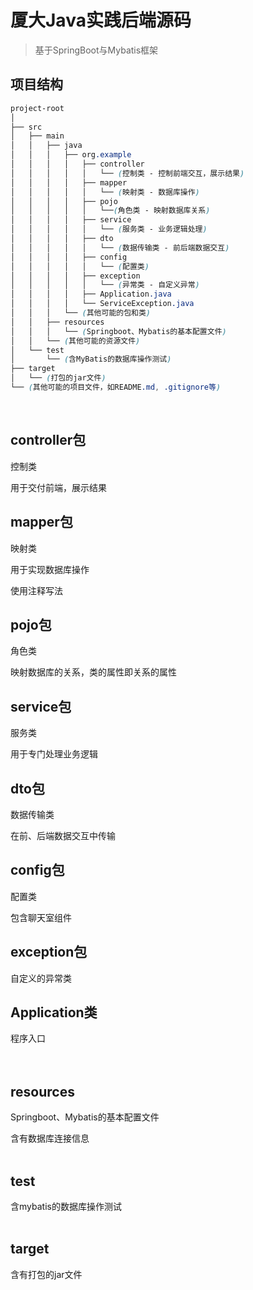 # 厦大Java实践后端源码
> 基于SpringBoot与Mybatis框架

## 项目结构
```css
project-root
│
├── src
│   ├── main
│   │   ├── java
│   │   │   ├── org.example
│   │   │   │   ├── controller
│   │   │   │   │   └── (控制类 - 控制前端交互，展示结果)
│   │   │   │   ├── mapper
│   │   │   │   │   └── (映射类 - 数据库操作)
│   │   │   │   ├── pojo
│   │   │   │   │   └──(角色类 - 映射数据库关系)
│   │   │   │   ├── service
│   │   │   │   │   └── (服务类 - 业务逻辑处理)
│   │   │   │   ├── dto
│   │   │   │   │   └── (数据传输类 - 前后端数据交互)
│   │   │   │   ├── config
│   │   │   │   │   └── (配置类)
│   │   │   │   ├── exception
│   │   │   │   │   └── (异常类 - 自定义异常)
│   │   │   │   ├── Application.java
│   │   │   │   └── ServiceException.java
│   │   │   └── (其他可能的包和类)
│   │   ├── resources
│   │   │   └── (Springboot、Mybatis的基本配置文件)
│   │   └── (其他可能的资源文件)
│   └── test
│       └── (含MyBatis的数据库操作测试)
├── target
│   └── (打包的jar文件)
└── (其他可能的项目文件，如README.md, .gitignore等)
```
<br/>

## controller包
控制类

用于交付前端，展示结果
<br/>

## mapper包
映射类

用于实现数据库操作

使用注释写法
<br/>

## pojo包
角色类

映射数据库的关系，类的属性即关系的属性
<br/>

## service包
服务类

用于专门处理业务逻辑
<br/>

## dto包
数据传输类

在前、后端数据交互中传输
<br/>

## config包
配置类

包含聊天室组件
<br/>

## exception包
自定义的异常类
<br/>

## Application类
程序入口
<br/>
<br/>
<br/>

## resources
Springboot、Mybatis的基本配置文件

含有数据库连接信息
<br/>
<br/>
## test
含mybatis的数据库操作测试
<br/>
<br/>
## target
含有打包的jar文件
<br/>
<br/>
